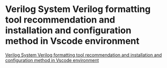 # Verilog  System Verilog formatting tool recommendation and installation and configuration method in Vscode environment
[Verilog  System Verilog formatting tool recommendation and installation and configuration method in Vscode environment](https://aiwithcloud.com/2022/09/19/verilog__system_verilog_formatting_tool_recommendation_and_installation_and_configuration_method_in_vscode_environment/)